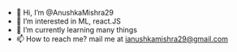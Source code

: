 - 👋 Hi, I’m @AnushkaMishra29
- 👀 I’m interested in ML, react.JS
- 🌱 I’m currently learning many things
- 📫 How to reach me? mail me at ianushkamishra29@gmail.com

<!---
AnushkaMishra29/AnushkaMishra29 is a ✨ special ✨ repository because its `README.md` (this file) appears on your GitHub profile.
You can click the Preview link to take a look at your changes.
--->
